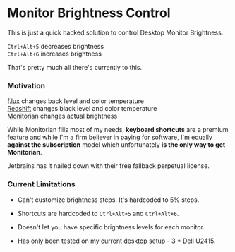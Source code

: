 # Monitor Brightness Control

This is just a quick hacked solution to control Desktop Monitor Brightness.

`Ctrl+Alt+5` decreases brightness   
`Ctrl+Alt+6` increases brightness

That's pretty much all there's currently to this.

### Motivation

[f.lux](https://justgetflux.com/) changes back level and color temperature   
[Redshift](http://jonls.dk/redshift/) changes black level and color temperature   
[Monitorian](https://github.com/emoacht/Monitorian) changes actual brightness

While Monitorian fills most of my needs, **keyboard shortcuts** are a premium feature and while I'm a firm believer in
paying for software, I'm equally **against the subscription** model which unfortunately **is the only way to get
Monitorian**.

Jetbrains has it nailed down with their free fallback perpetual license.

### Current Limitations

- Can't customize brightness steps. It's hardcoded to 5% steps.
- Shortcuts are hardcoded to `Ctrl+Alt+5` and `Ctrl+Alt+6`.
- Doesn't let you have specific brightness levels for each monitor.


- Has only been tested on my current desktop setup - 3 * Dell U2415.

